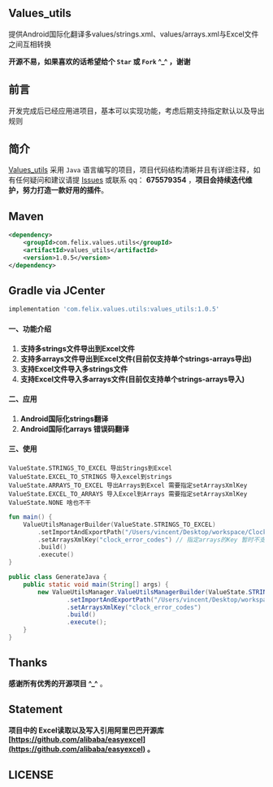 ## Values_utils

提供Android国际化翻译多values/strings.xml、values/arrays.xml与Excel文件之间互相转换


**开源不易，如果喜欢的话希望给个 `Star` 或 `Fork` ^_^ ，谢谢**


## 前言
开发完成后已经应用进项目，基本可以实现功能，考虑后期支持指定默认以及导出规则


## 简介
[Values_utils](https://github.com/Felix1030/values_utils) 采用 `Java` 语言编写的项目，项目代码结构清晰并且有详细注释，如有任何疑问和建议请提 [Issues](https://github.com/Felix1030/values_utils/issues) 或联系 qq： **675579354** ，**项目会持续迭代维护，努力打造一款好用的插件**。

## Maven

```xml
<dependency>
    <groupId>com.felix.values.utils</groupId>
    <artifactId>values_utils</artifactId>
    <version>1.0.5</version>
</dependency>
```

## Gradle via JCenter

``` groovy
implementation 'com.felix.values.utils:values_utils:1.0.5'
```

#### 一、功能介绍
1. **支持多strings文件导出到Excel文件**
2. **支持多arrays文件导出到Excel文件(目前仅支持单个strings-arrays导出)**
3. **支持Excel文件导入多strings文件**
4. **支持Excel文件导入多arrays文件(目前仅支持单个strings-arrays导入)**

#### 二、应用
1. **Android国际化strings翻译**
1. **Android国际化arrays 错误码翻译**

#### 三、使用

``` ValueState 本次执行的类型
ValueState.STRINGS_TO_EXCEL 导出Strings到Excel
ValueState.EXCEL_TO_STRINGS 导入excel到strings
ValueState.ARRAYS_TO_EXCEL 导出Arrays到Excel 需要指定setArraysXmlKey
ValueState.EXCEL_TO_ARRAYS 导入Excel到Arrays 需要指定setArraysXmlKey
ValueState.NONE 啥也不干
```

``` kotlin
fun main() {
    ValueUtilsManagerBuilder(ValueState.STRINGS_TO_EXCEL)
        .setImportAndExportPath("/Users/vincent/Desktop/workspace/Clock/resource/src/main/res") // 指定导出或者导入的路径
        .setArraysXmlKey("clock_error_codes") // 指定arrays的Key 暂时不支持多Key
        .build()
        .execute()
}
```
``` java
public class GenerateJava {
    public static void main(String[] args) {
        new ValueUtilsManager.ValueUtilsManagerBuilder(ValueState.STRINGS_TO_EXCEL)
                .setImportAndExportPath("/Users/vincent/Desktop/workspace/Clock/resource/src/main/res")
                .setArraysXmlKey("clock_error_codes")
                .build()
                .execute();
    }
}
```


## Thanks

**感谢所有优秀的开源项目 ^_^** 。

## Statement
**项目中的 Excel读取以及写入引用阿里巴巴开源库 [https://github.com/alibaba/easyexcel](https://github.com/alibaba/easyexcel) 。**

## LICENSE
